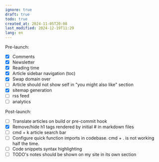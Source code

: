 ```yaml
---
ignore: true
draft: true
todo: true
created_at: 2024-11-05T20:08
last_modified: 2024-12-19T11:29
lang: en
---
```


Pre-launch:
- [x] Comments
- [x] Newsletter
- [x] Reading time
- [x] Article sidebar navigation (toc)
- [x] Swap domain over
- [ ] Article should not show self in "you might also like" section
- [x] sitemap generation
- [ ] rss feed
- [ ] analytics

Post-launch:
- [ ] Translate articles on build or pre-commit hook
- [x] Remove/hide h1 tags rendered by initial # in markdown files
- [ ] cmd + k article search bar
- [ ] Configure quick function imports in codebase. cmd + . is not working half the time.
- [ ] Code snippets syntax highlighting
- [ ] TODO's notes should be shown on my site in its own section
